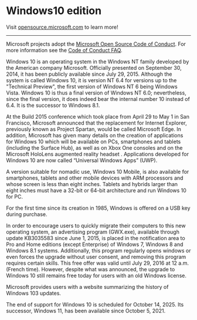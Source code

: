 # Windows10 edition

Visit [opensource.microsoft.com](https://opensource.microsoft.com) to learn more!

----

Microsoft projects adopt the [Microsoft Open Source Code of Conduct](https://opensource.microsoft.com/codeofconduct/). For more information see the [Code of Conduct FAQ](https://opensource.microsoft.com/codeofconduct/faq/).

Windows 10 is an operating system in the Windows NT family developed by the American company Microsoft. Officially presented on September 30, 2014, it has been publicly available since July 29, 2015. Although the system is called Windows 10, it is version NT 6.4 for versions up to the "Technical Preview", the first version of Windows NT 6 being Windows Vista. Windows 10 is thus a final version of Windows NT 6.0; nevertheless, since the final version, it does indeed bear the internal number 10 instead of 6.4. It is the successor to Windows 8.1.

At the Build 2015 conference which took place from April 29 to May 1 in San Francisco, Microsoft announced that the replacement for Internet Explorer, previously known as Project Spartan, would be called Microsoft Edge. In addition, Microsoft has given many details on the creation of applications for Windows 10 which will be available on PCs, smartphones and tablets (including the Surface Hub), as well as on Xbox One consoles and on the Microsoft HoloLens augmented reality headset . Applications developed for Windows 10 are now called “Universal Windows Apps” (UWP).

A version suitable for nomadic use, Windows 10 Mobile, is also available for smartphones, tablets and other mobile devices with ARM processors and whose screen is less than eight inches. Tablets and hybrids larger than eight inches must have a 32-bit or 64-bit architecture and run Windows 10 for PC.

For the first time since its creation in 1985, Windows is offered on a USB key during purchase.

In order to encourage users to quickly migrate their computers to this new operating system, an advertising program (GWX.exe), available through update KB3035583 since June 1, 2015, is placed in the notification area to Pro and Home editions (except Enterprise) of Windows 7, Windows 8 and Windows 8.1 systems. Additionally, this program regularly opens windows or even forces the upgrade without user consent, and removing this program requires certain skills. This free offer was valid until July 29, 2016 at 12 a.m. (French time). However, despite what was announced, the upgrade to Windows 10 still remains free today for users with an old Windows license.

Microsoft provides users with a website summarizing the history of Windows 103 updates.

The end of support for Windows 10 is scheduled for October 14, 2025. Its successor, Windows 11, has been available since October 5, 2021.
